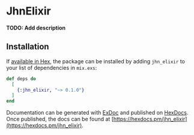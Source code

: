 # JhnElixir

**TODO: Add description**

## Installation

If [available in Hex](https://hex.pm/docs/publish), the package can be installed
by adding `jhn_elixir` to your list of dependencies in `mix.exs`:

```elixir
def deps do
  [
    {:jhn_elixir, "~> 0.1.0"}
  ]
end
```

Documentation can be generated with [ExDoc](https://github.com/elixir-lang/ex_doc)
and published on [HexDocs](https://hexdocs.pm). Once published, the docs can
be found at [https://hexdocs.pm/jhn_elixir](https://hexdocs.pm/jhn_elixir).

